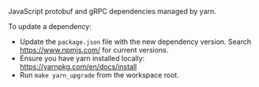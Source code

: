 JavaScript protobuf and gRPC dependencies managed by yarn.

To update a dependency:

- Update the `package.json` file with the new dependency version. Search https://www.npmjs.com/ for current versions.
- Ensure you have yarn installed locally: https://yarnpkg.com/en/docs/install
- Run `make yarn_upgrade` from the workspace root.
